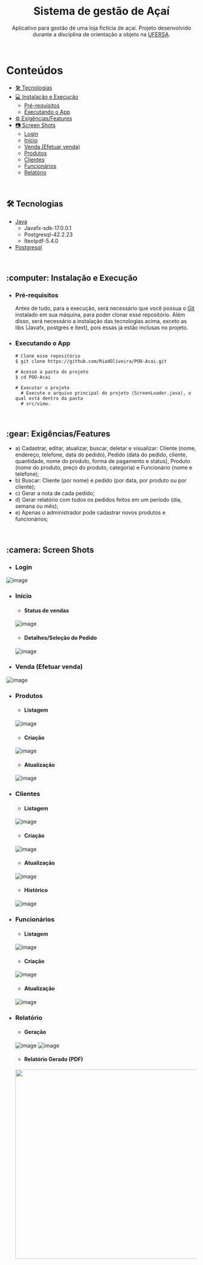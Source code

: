 <h1 align="center">Sistema de gestão de Açaí</h1>

<p align="center">Aplicativo para gestão de uma loja fictícia de açaí. Projeto desenvolvido durante a disciplina de orientação a objeto na 
  <a href="https://ufersa.edu.br/">UFERSA</a>.</p>
  
</br>
  
Conteúdos
=================
<!--ts-->
   * [🛠 Tecnologias](#technologies)
   * [:computer: Instalação e Execução](#install&run)
      * [Pré-requisitos](#prerequisites)
      * [Executando o App](#running)
   * [:gear: Exigências/Features](#requirements)
   * [:camera: Screen Shots](#screenshots)
      * [Login](#login)
      * [Início](#landing)
      * [Venda (Efetuar venda)](#sale)
      * [Produtos](#products)
      * [Clientes](#customers)
      * [Funcionários](#employees)
      * [Relatório](#report) 
<!--te-->

</br>

<h2 id="technologies">🛠 Tecnologias</h2>

- [Java](https://www.java.com/pt-BR/)
  - Javafx-sdk-17.0.0.1
  - Postgresql-42.2.23
  - Itextpdf-5.4.0  
- [Postgresql](https://www.postgresql.org/)

</br>

<h2 id="install&run">:computer: Instalação e Execução</h2>

  <ul>
    <li id="prerequisites"><h3>Pré-requisitos</h3></li>
      Antes de tudo, para a execução, será necessário que você possua o <a href="https://git-scm.com/">Git</a> instalado em sua máquina,
      para poder clonar esse repositório. Além disso, será necessário a instalação das tecnologias acima, exceto as libs (Javafx, postgres e itext),
      pois essas já estão inclusas no projeto.
    <li id="running"><h3>Executando o App</h3></li>
  
    # Clone esse repositório
    $ git clone https://github.com/RiadOliveira/POO-Acai.git

    # Acesse a pasta do projeto
    $ cd POO-Acai
  
    # Executar o projeto
      # Execute o arquivo principal do projeto (ScreenLoader.java), o qual está dentro da pasta 
      # src/view.
  </ul>

</br>

<h2 id="requirements">:gear: Exigências/Features</h2>

- a) Cadastrar, editar, atualizar, buscar, deletar e visualizar: Cliente (nome, endereço,
telefone, data do pedido), Pedido (data do pedido, cliente, quantidade, nome do
produto, forma de pagamento e status), Produto (nome do produto, preço do produto,
categoria) e Funcionário (nome e telefone);
- b) Buscar: Cliente (por nome) e pedido (por data, por produto ou por cliente);
- c) Gerar a nota de cada pedido;
- d) Gerar relatório com todos os pedidos feitos em um período (dia, semana ou mês);
- e) Apenas o administrador pode cadastrar novos produtos e funcionários;

</br>

<h2 id="screenshots">:camera: Screen Shots</h2>

- <h3 id="login">Login</h3>

![image](https://user-images.githubusercontent.com/69125013/148275658-b0836118-597a-4601-a804-ef1b11f9e28a.png)

- <h3 id="landing">Início</h3>

  - #### Status de vendas
  ![image](https://user-images.githubusercontent.com/69125013/148275766-cbf88ccd-62ef-47ec-87cc-5f162f79af02.png)
  
  - #### Detalhes/Seleção do Pedido
  ![image](https://user-images.githubusercontent.com/69125013/148276063-9d85a0d3-658b-4a7b-be79-7eb7643a10e8.png)

- <h3 id="sale">Venda (Efetuar venda)</h3>

![image](https://user-images.githubusercontent.com/69125013/148275884-b4736854-bf38-4b0d-a1be-c3047704e1bb.png)

- <h3 id="products">Produtos</h3>

  - #### Listagem
  ![image](https://user-images.githubusercontent.com/69125013/148276242-126d2433-6f80-46db-9b68-35d7a0323122.png)

  - #### Criação
  ![image](https://user-images.githubusercontent.com/69125013/148276287-0597e854-0ed9-404c-a3a5-3be7967bc9e6.png)

  - #### Atualização
  ![image](https://user-images.githubusercontent.com/69125013/148276334-68375612-8a69-403d-8e38-cc386e98189e.png)

- <h3 id="customers">Clientes</h3>

  - #### Listagem
  ![image](https://user-images.githubusercontent.com/69125013/148276436-451b3e0b-ab31-4a48-ab1c-a89793ee8b48.png)

  - #### Criação
  ![image](https://user-images.githubusercontent.com/69125013/148276538-2ea433bc-cc47-48fb-bf71-6ff50f77a254.png)

  - #### Atualização
  ![image](https://user-images.githubusercontent.com/69125013/148276584-2c604856-f730-43ec-9891-ce0e4939fe43.png)
  
  - #### Histórico
  ![image](https://user-images.githubusercontent.com/69125013/148276798-fd78c828-7562-4ade-a9b2-14ab5d363c84.png)

- <h3 id="employees">Funcionários</h3>

  - #### Listagem
  ![image](https://user-images.githubusercontent.com/69125013/148276692-f8ec6ef6-e4d0-4ee3-95e1-3a5c88198fa5.png)

  - #### Criação
  ![image](https://user-images.githubusercontent.com/69125013/148276720-2e70c6ea-a6a8-4d68-b842-791196d64cfa.png)
  
  - #### Atualização
  ![image](https://user-images.githubusercontent.com/69125013/148276758-5331de2b-c127-4d43-b893-3c0ad48f01dd.png)

- <h3 id="report">Relatório</h3>

  - #### Geração
  ![image](https://user-images.githubusercontent.com/69125013/148276859-d01485ed-8c6a-4437-b2c6-68d1f188042b.png)
  ![image](https://user-images.githubusercontent.com/69125013/148276963-dc74432d-ec9e-4559-a804-55d0288812c1.png)

  - #### Relatório Gerado (PDF)
  <img src="https://user-images.githubusercontent.com/69125013/148277015-f91190ab-e851-47d6-ab20-653395838954.png" width="500"/>
